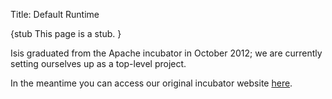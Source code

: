 Title: Default Runtime

{stub
This page is a stub.
}

Isis graduated from the Apache incubator in October 2012; we are currently setting ourselves up as a top-level project.

In the meantime you can access our original incubator website [here](http://incubator.apache.org/isis "Apache Isis (incubator website)").

<!--
Runtimes

  The <runtimes> module is a parent for the various implementations of
  a runtime for the framework.

  A 'runtime' in this context means providing some or all of:

  * object persistence

  * object identity management

  * bootstrapping the framework

  * service location / dependency injection

  []

  The only implementation currently available is:

  * {{{./dflt/index.html}Default runtime}}

  The <dflt> (default) runtime implementation (as inherited originally
  from Naked Objects Framework) provides all of these services.  Other
  implementations may provide a subset of these (eg the 'embedded' runtime),
  or provide all of these features but using different technologies.



Default Runtime

  The default runtime module comprises a set of modules that provide
  for persistence and entity lifecycle management.  They also provide support
  for remoting (by an abstraction over the persistence mechanism) and
  incorporate a bytecode enhancement API to enable transparent lazy
  loading/unit of work tracking.

  The modules that make up the default runtime are:

  * {{{./runtime/index.html}runtime}} module, providing the core functionality

  * {{{./objectstores/index.html}objectstores}} module, under which there are
    various objectstore implementations (for persisting domain objects)

  * {{{./profilestores/index.html}profilestores}} module, under which there are
    various profilestore implementations (for persisting user preferences)

  * {{{./bytecode/index.html}bytecode}} module, under which there are
    various bytecode enhancement implementations (used for transparent lazy
    loading/unit of work support)

  * {{{./webapp/index.html}webapp}} module, providing the ability to bootstrap t
he
    default runtime within a web application

  * {{{./webserver/index.html}webserver}} module, providing the ability to run
    Isis webapps under a webserver instance (Jetty)

  * {{{./remoting/index.html}remoting}} module, acting as a parent to the
    modules that provide support for client/server deployments


-->